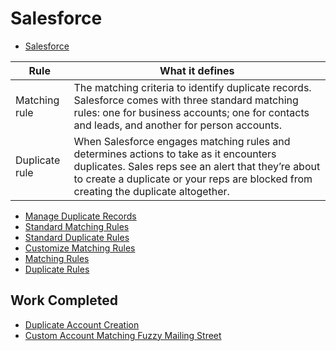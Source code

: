 # Salesforce

* [Salesforce](https://meraqimedical.lightning.force.com/lightning/o/Account/list?filterName=00B6A000004zy8BUAQ)


| Rule | What it defines |
| ---- | ---- |
| Matching rule | The matching criteria to identify duplicate records. Salesforce comes with three standard matching rules: one for business accounts; one for contacts and leads, and another for person accounts. |
| Duplicate rule | When Salesforce engages matching rules and determines actions to take as it encounters duplicates.  Sales reps see an alert that they’re about to create a duplicate or your reps are blocked from creating the duplicate altogether. |

* [Manage Duplicate Records](https://help.salesforce.com/articleView?id=managing_duplicates_overview.htm)
* [Standard Matching Rules](https://help.salesforce.com/articleView?id=matching_rules_standard_rules.htm)
* [Standard Duplicate Rules](https://help.salesforce.com/articleView?id=duplicate_rules_standard_rules.htm)
* [Customize Matching Rules](https://help.salesforce.com/articleView?id=matching_rules_create.htm)
* [Matching Rules](https://help.salesforce.com/articleView?id=matching_rule_map_of_reference.htm)
* [Duplicate Rules](https://help.salesforce.com/articleView?id=duplicate_rules_map_of_reference.htm)

## Work Completed
* [Duplicate Account Creation](https://meraqimedical.my.salesforce.com/0706A000000R6tu)
* [Custom Account Matching Fuzzy Mailing Street](https://meraqimedical.my.salesforce.com/0JD6A000005sJel)
